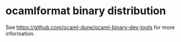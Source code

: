 # ocamlformat binary distribution

See https://github.com/ocaml-dune/ocaml-binary-dev-tools for more information.
